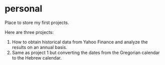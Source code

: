 # personal
Place to store my first projects.

Here are three projects:
1) How to obtain historical data from Yahoo Finance and analyze the results on an annual basis.
2) Same as project 1 but converting the dates from the Gregorian calendar to the Hebrew calendar.
